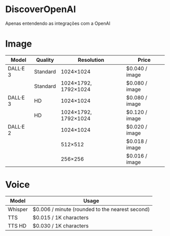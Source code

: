 # DiscoverOpenAI
Apenas entendendo as integrações com a OpenAI




# Image

|Model		|Quality	|Resolution			    |Price         |
| --------- | --------- | --------------------- | ------------ |
|DALL·E 3	|Standard	|1024×1024				|$0.040 / image|
|			|Standard	|1024×1792, 1792×1024	|$0.080 / image|
|DALL·E 3	|HD			|1024×1024				|$0.080 / image|
|			|HD			|1024×1792, 1792×1024	|$0.120 / image|
|DALL·E 2	|			|1024×1024				|$0.020 / image|
|			|			|512×512				|$0.018 / image|
|			|			|256×256				|$0.016 / image|


# Voice

|Model		|Usage                                           |
| --------- | ---------------------------------------------- |
|Whisper	|$0.006 / minute (rounded to the nearest second) |
|TTS		|$0.015 / 1K characters                          |
|TTS HD		|$0.030 / 1K characters                          |